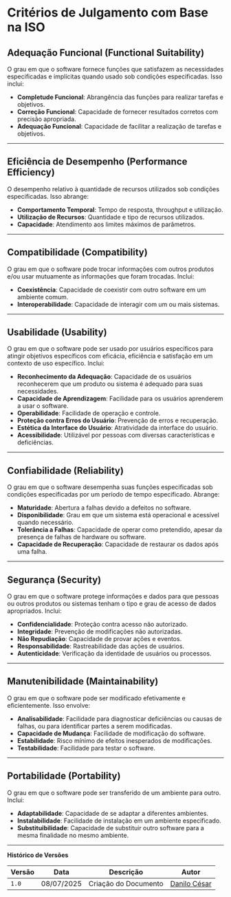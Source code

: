 # Critérios de Julgamento com Base na ISO

## Adequação Funcional (Functional Suitability)

O grau em que o software fornece funções que satisfazem as necessidades especificadas e implícitas quando usado sob condições especificadas. Isso inclui:

- **Completude Funcional**: Abrangência das funções para realizar tarefas e objetivos.
- **Correção Funcional**: Capacidade de fornecer resultados corretos com precisão apropriada.
- **Adequação Funcional**: Capacidade de facilitar a realização de tarefas e objetivos.

---

## Eficiência de Desempenho (Performance Efficiency)

O desempenho relativo à quantidade de recursos utilizados sob condições especificadas. Isso abrange:

- **Comportamento Temporal**: Tempo de resposta, throughput e utilização.
- **Utilização de Recursos**: Quantidade e tipo de recursos utilizados.
- **Capacidade**: Atendimento aos limites máximos de parâmetros.

---

## Compatibilidade (Compatibility)

O grau em que o software pode trocar informações com outros produtos e/ou usar mutuamente as informações que foram trocadas. Inclui:

- **Coexistência**: Capacidade de coexistir com outro software em um ambiente comum.
- **Interoperabilidade**: Capacidade de interagir com um ou mais sistemas.

---

## Usabilidade (Usability)

O grau em que o software pode ser usado por usuários específicos para atingir objetivos específicos com eficácia, eficiência e satisfação em um contexto de uso específico. Inclui:

- **Reconhecimento da Adequação**: Capacidade de os usuários reconhecerem que um produto ou sistema é adequado para suas necessidades.
- **Capacidade de Aprendizagem**: Facilidade para os usuários aprenderem a usar o software.
- **Operabilidade**: Facilidade de operação e controle.
- **Proteção contra Erros do Usuário**: Prevenção de erros e recuperação.
- **Estética da Interface do Usuário**: Atratividade da interface do usuário.
- **Acessibilidade**: Utilizável por pessoas com diversas características e deficiências.

---

## Confiabilidade (Reliability)

O grau em que o software desempenha suas funções especificadas sob condições especificadas por um período de tempo especificado. Abrange:

- **Maturidade**: Abertura a falhas devido a defeitos no software.
- **Disponibilidade**: Grau em que um sistema está operacional e acessível quando necessário.
- **Tolerância a Falhas**: Capacidade de operar como pretendido, apesar da presença de falhas de hardware ou software.
- **Capacidade de Recuperação**: Capacidade de restaurar os dados após uma falha.

---

## Segurança (Security)

O grau em que o software protege informações e dados para que pessoas ou outros produtos ou sistemas tenham o tipo e grau de acesso de dados apropriados. Inclui:

- **Confidencialidade**: Proteção contra acesso não autorizado.
- **Integridade**: Prevenção de modificações não autorizadas.
- **Não Repudiação**: Capacidade de provar ações e eventos.
- **Responsabilidade**: Rastreabilidade das ações de usuários.
- **Autenticidade**: Verificação da identidade de usuários ou processos.

---

## Manutenibilidade (Maintainability)

O grau em que o software pode ser modificado efetivamente e eficientemente. Isso envolve:

- **Analisabilidade**: Facilidade para diagnosticar deficiências ou causas de falhas, ou para identificar partes a serem modificadas.
- **Capacidade de Mudança**: Facilidade de modificação do software.
- **Estabilidade**: Risco mínimo de efeitos inesperados de modificações.
- **Testabilidade**: Facilidade para testar o software.

---

## Portabilidade (Portability)

O grau em que o software pode ser transferido de um ambiente para outro. Inclui:

- **Adaptabilidade**: Capacidade de se adaptar a diferentes ambientes.
- **Instalabilidade**: Facilidade de instalação em um ambiente especificado.
- **Substituibilidade**: Capacidade de substituir outro software para a mesma finalidade no mesmo ambiente.

---

**Histórico de Versões**

| **Versão** | **Data**   | **Descrição**                    | **Autor**                        |
| ---------- | ---------- | -------------------------------- | -------------------------------- |
| `1.0`      | 08/07/2025 | Criação do Documento | [Danilo César](https://github.com/DaniloCTM) |